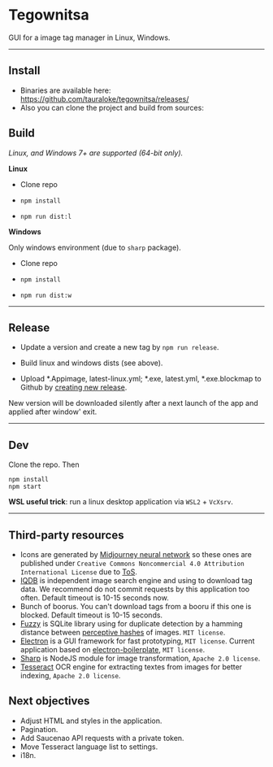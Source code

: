 # Tegownitsa

GUI for a image tag manager in Linux, Windows.

---

## Install

- Binaries are available here: https://github.com/tauraloke/tegownitsa/releases/
- Also you can clone the project and build from sources:

## Build

_Linux, and Windows 7+ are supported (64-bit only)._

**Linux**

- Clone repo

- `npm install`

- `npm run dist:l`


**Windows**

Only windows environment (due to `sharp` package).

- Clone repo

- `npm install`

- `npm run dist:w`

---

## Release

- Update a version and create a new tag by `npm run release`.

- Build linux and windows dists (see above).

- Upload *.Appimage, latest-linux.yml; *.exe, latest.yml, *.exe.blockmap to Github by [creating new release](https://github.com/tauraloke/tegownitsa/releases/new).

New version will be downloaded silently after a next launch of the app and applied after window' exit.


---

## Dev

Clone the repo. Then

```
npm install
npm start
```

**WSL useful trick**: run a linux desktop application via `WSL2` + `VcXsrv`.

---

## Third-party resources

- Icons are generated by
  [Midjourney neural network](https://www.midjourney.com/) so these ones are
  published under
  `Creative Commons Noncommercial 4.0 Attribution International License` due to
  [ToS](https://midjourney.gitbook.io/docs/billing#commercial-terms).
- [IQDB](https://iqdb.org/) is independent image search engine and using to
  download tag data. We recommend do not commit requests by this application too
  often. Default timeout is 10-15 seconds now.
- Bunch of boorus. You can't download tags from a booru if this one is blocked.
  Default timeout is 10-15 seconds.
- [Fuzzy](https://github.com/nalgeon/sqlean/blob/main/docs/fuzzy.md) is SQLite
  library using for duplicate detection by a hamming distance between
  [perceptive hashes](https://www.phash.org/) of images. `MIT license`.
- [Electron](https://electronjs.org/) is a GUI framework for fast prototyping,
  `MIT license`. Current application based on
  [electron-boilerplate](https://github.com/sindresorhus/electron-boilerplate/),
  `MIT license`.
- [Sharp](https://github.com/lovell/sharp) is NodeJS module for image
  transformation, `Apache 2.0 license`.
- [Tesseract](https://github.com/tesseract-ocr/tesseract) OCR engine for
  extracting textes from images for better indexing, `Apache 2.0 license`.

## Next objectives

- Adjust HTML and styles in the application.
- Pagination.
- Add Saucenao API requests with a private token.
- Move Tesseract language list to settings.
- i18n.
